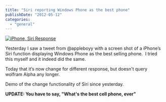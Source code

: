 ```yaml
---
title: "Siri reporting Windows Phone as the best phone"
publishDate: "2012-05-12"
categories: 
  - "general"
---
```


[![iPhone, Siri Response](http://ramblinggeek.co.uk/wp-content/uploads/2012/05/photo_thumb1.png "iPhone, Siri Response")](http://ramblinggeek.co.uk/wp-content/uploads/2012/05/photo1.png)

Yesterday I saw a tweet from @appleboyy with a screen shot of a iPhone’s Siri function displaying Windows Phone as the best selling phone.  I tried this myself and it indeed did the same.

Today that it’s now change for different response, but doesn't query wolfram Alpha any longer.

Demo of the change functionality of Siri since yesterday.

**UPDATE: You have to say, "What's the best cell phone, ever"**
